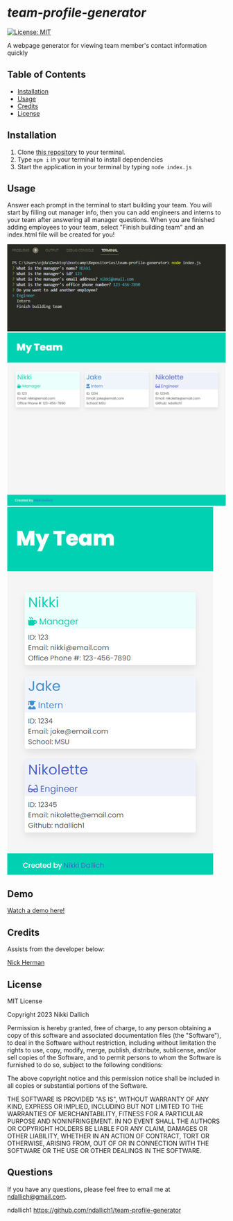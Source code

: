 # **_team-profile-generator_**

[![License: MIT](https://img.shields.io/badge/License-MIT-yellow.svg)](https://opensource.org/licenses/MIT)

A webpage generator for viewing team member's contact information quickly

## Table of Contents

- [Installation](#installation)
- [Usage](#usage)
- [Credits](#credits)
- [License](#license)

## Installation

1. Clone [this repository](https://github.com/ndallich1/team-profile-generator) to your terminal.
2. Type `npm i` in your terminal to install dependencies
3. Start the application in your terminal by typing `node index.js`

## Usage

Answer each prompt in the terminal to start building your team. You will start by filling out manager info, then you can add engineers and interns to your team after answering all manager questions. When you are finished adding employees to your team, select "Finish building team" and an index.html file will be created for you!

![example of terminal prompts](./lib/images/terminal-prompts-example.png)
![index.html output example](./lib/images/rendered-html-sample.png)
![responsive index.html output example](./lib/images/rendered-html-sample-responsive.png)

## Demo

[Watch a demo here!](https://watch.screencastify.com/v/seDj7yDkEBgA1uDbUGbt)

## Credits

Assists from the developer below:

[Nick Herman](https://github.com/nwherman1724)

## License

MIT License

Copyright 2023 Nikki Dallich

Permission is hereby granted, free of charge, to any person obtaining a copy of this software and associated documentation files (the "Software"), to deal in the Software without restriction, including without limitation the rights to use, copy, modify, merge, publish, distribute, sublicense, and/or sell copies of the Software, and to permit persons to whom the Software is furnished to do so, subject to the following conditions:

The above copyright notice and this permission notice shall be included in all copies or substantial portions of the Software.

THE SOFTWARE IS PROVIDED "AS IS", WITHOUT WARRANTY OF ANY KIND, EXPRESS OR IMPLIED, INCLUDING BUT NOT LIMITED TO THE WARRANTIES OF MERCHANTABILITY, FITNESS FOR A PARTICULAR PURPOSE AND NONINFRINGEMENT. IN NO EVENT SHALL THE AUTHORS OR COPYRIGHT HOLDERS BE LIABLE FOR ANY CLAIM, DAMAGES OR OTHER LIABILITY, WHETHER IN AN ACTION OF CONTRACT, TORT OR OTHERWISE, ARISING FROM, OUT OF OR IN CONNECTION WITH THE SOFTWARE OR THE USE OR OTHER DEALINGS IN THE SOFTWARE.

## Questions

If you have any questions, please feel free to email me at ndallich@gmail.com.

ndallich1
https://github.com/ndallich1/team-profile-generator
